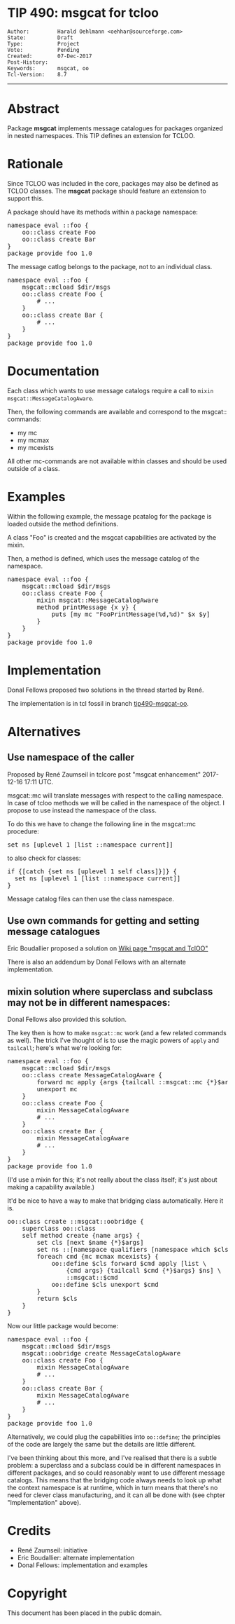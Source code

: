 # TIP 490: msgcat for tcloo
	Author:         Harald Oehlmann <oehhar@sourceforge.com>
	State:          Draft
	Type:           Project
	Vote:           Pending
	Created:        07-Dec-2017
	Post-History:
	Keywords:       msgcat, oo
	Tcl-Version:    8.7
-----

# Abstract

Package **msgcat** implements message catalogues for packages organized in nested namespaces.
This TIP defines an extension for TCLOO.

# Rationale

Since TCLOO was included in the core, packages may also be defined as TCLOO classes.
The **msgcat** package should feature an extension to support this.

A package should have its methods within a package namespace:

<pre>
namespace eval ::foo {
    oo::class create Foo
    oo::class create Bar
}
package provide foo 1.0
</pre>

The message catlog belongs to the package, not to an individual class.

<pre>
namespace eval ::foo {
    msgcat::mcload $dir/msgs
    oo::class create Foo {
        # ...
    }
    oo::class create Bar {
        # ...
    }
}
package provide foo 1.0
</pre>

# Documentation

Each class which wants to use message catalogs require a call to `mixin msgcat::MessageCatalogAware`.

Then, the following commands are available and correspond to the msgcat:: commands:

* my mc
* my mcmax
* my mcexists

All other mc-commands are not available within classes and should be used outside of a class.

# Examples

Within the following example, the message pcatalog for the package is loaded outside the method definitions.

A class "Foo" is created and the msgcat capabilities are activated by the mixin.

Then, a method is defined, which uses the message catalog of the namespace.

<pre>
namespace eval ::foo {
    msgcat::mcload $dir/msgs
    oo::class create Foo {
        mixin msgcat::MessageCatalogAware
        method printMessage {x y} {
            puts [my mc "FooPrintMessage(%d,%d)" $x $y]
        }
    }
}
package provide foo 1.0
</pre>

# Implementation

Donal Fellows proposed two solutions in the thread started by René.

The implementation is in tcl fossil in branch
[tip490-msgcat-oo](https://core.tcl.tk/tcl/timeline?r=tip490-msgcat-oo).

# Alternatives

## Use namespace of the caller

Proposed by René Zaumseil in tclcore post "msgcat enhancement" 2017-12-16 17:11 UTC.

msgcat::mc will translate messages with respect to the calling namespace.
In case of tcloo methods we will be called in the namespace of the object.
I propose to use instead the namespace of the class.

To do this we have to change the following line in the msgcat::mc procedure:

<pre>
set ns [uplevel 1 [list ::namespace current]]
</pre>

to also check for classes:

<pre>
if {[catch {set ns [uplevel 1 self class]}]} {
  set ns [uplevel 1 [list ::namespace current]]
}
</pre>

Message catalog files can then use the class namespace.

## Use own commands for getting and setting message catalogues

Eric Boudallier proposed a solution on [Wiki page "msgcat and TclOO"](http://wiki.tcl.tk/39430)

There is also an addendum by Donal Fellows with an alternate implementation.

## mixin solution where superclass and subclass may not be in different namespaces:

Donal Fellows also provided this solution.

The key then is how to make `msgcat::mc` work (and a few related commands as well). The trick I've thought of is to use the magic powers of `apply` and `tailcall`; here's what we're looking for:

<pre>
namespace eval ::foo {
    msgcat::mcload $dir/msgs
    oo::class create MessageCatalogAware {
        forward mc apply {args {tailcall ::msgcat::mc {*}$args} ::foo}
        unexport mc
    }
    oo::class create Foo {
        mixin MessageCatalogAware
        # ...
    }
    oo::class create Bar {
        mixin MessageCatalogAware
        # ...
    }
}
package provide foo 1.0
</pre>

(I'd use a mixin for this; it's not really about the class itself; it's just about making a capability available.)

It'd be nice to have a way to make that bridging class automatically. Here it is.

<pre>
oo::class create ::msgcat::oobridge {
    superclass oo::class
    self method create {name args} {
        set cls [next $name {*}$args]
        set ns ::[namespace qualifiers [namespace which $cls]]
        foreach cmd {mc mcmax mcexists} {
            oo::define $cls forward $cmd apply [list \
                {cmd args} {tailcall $cmd {*}$args} $ns] \
                ::msgcat::$cmd
            oo::define $cls unexport $cmd
        }
        return $cls
    }
}
</pre>

Now our little package would become:

<pre>
namespace eval ::foo {
    msgcat::mcload $dir/msgs
    msgcat::oobridge create MessageCatalogAware
    oo::class create Foo {
        mixin MessageCatalogAware
        # ...
    }
    oo::class create Bar {
        mixin MessageCatalogAware
        # ...
    }
}
package provide foo 1.0
</pre>

Alternatively, we could plug the capabilities into `oo::define`; the principles of the code are largely the same but the details are little different.

I've been thinking about this more, and I've realised that there is a subtle problem: a superclass and a subclass could be in different namespaces in different packages, and so could reasonably want to use different message catalogs. This means that the bridging code always needs to look up what the context namespace is at runtime, which in turn means that there's no need for clever class manufacturing, and it can all be done with (see chpter "Implementation" above).

# Credits

* René Zaumseil: initiative
* Eric Boudallier: alternate implementation
* Donal Fellows: implementation and examples


# Copyright

This document has been placed in the public domain.

